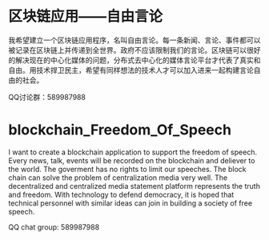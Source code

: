 # 区块链应用——自由言论
我希望建立一个区块链应用程序，名叫自由言论。每一条新闻、言论、事件都可以被记录在区块链上并传递到全世界。政府不应该限制我们的言论。区块链可以很好的解决现在的中心化媒体的问题，分布式去中心化的媒体言论平台才代表了真实和自由。用技术捍卫民主，希望有同样想法的技术人才可以加入进来一起构建言论自由的社会。

QQ讨论群：589987988

# blockchain_Freedom_Of_Speech
I want to create a blockchain application to support the freedom of speech. Every news, talk, events will be recorded on the blockchain and deliever to the world. The goverment has no rights to limit our speeches. The block chain can solve the problem of centralization media very well. The decentralized and centralized media statement platform represents the truth and freedom. With technology to defend democracy, it is hoped that technical personnel with similar ideas can join in building a society of free speech.

QQ chat group: 589987988
